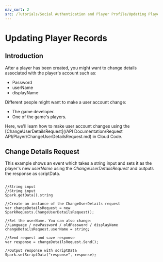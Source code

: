 ```yaml
---
nav_sort: 2
src: /Tutorials/Social Authentication and Player Profile/Updating Player Records.md
---
```


# Updating Player Records

## Introduction

After a player has been created, you might want to change details associated with the player's account such as:
* Password
* userName
* displayName

Different people might want to make a user account change:
* The game developer.
* One of the game's players.

Here, we'll learn how to make user account changes using the [ChangeUserDetailsRequest](/API Documentation/Request API/Player/ChangeUserDetailsRequest.md) in Cloud Code.  

## Change Details Request


This example shows an event which takes a string input and sets it as the player's new *userName* using the *ChangeUserDetailsRequest* and outputs the response as scriptData.

```

//String input
//String input
Spark.getData().string

//Create an instance of the ChangeUserDetails request
var changeDetailsRequest = new SparkRequests.ChangeUserDetailsRequest();

//Set the userName. You can also change:
//Language / newPassword / oldPassword / displayName
changeDetailsRequest.userName = string;

//Send request and save response
var response = changeDetailsRequest.Send();

//Output response with scriptData
Spark.setScriptData("response", response);

```
